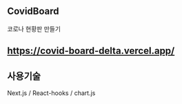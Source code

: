 ## CovidBoard

코로나 현황판 만들기

## https://covid-board-delta.vercel.app/
## 사용기술

Next.js / React-hooks /  chart.js
